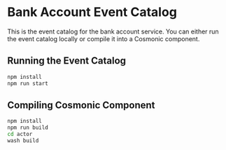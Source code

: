 # Bank Account Event Catalog

This is the event catalog for the bank account service. You can either run the event catalog locally or compile it into a Cosmonic component.

## Running the Event Catalog

```bash
npm install
npm run start
```

## Compiling Cosmonic Component

```bash
npm install
npm run build
cd actor
wash build
```
